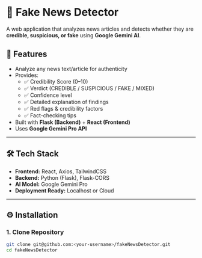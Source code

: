 # 📰 Fake News Detector

A web application that analyzes news articles and detects whether they are **credible, suspicious, or fake** using **Google Gemini AI**.  

## 🚀 Features
- Analyze any news text/article for authenticity
- Provides:
  - ✅ Credibility Score (0–10)  
  - ✅ Verdict (CREDIBLE / SUSPICIOUS / FAKE / MIXED)  
  - ✅ Confidence level  
  - ✅ Detailed explanation of findings  
  - ✅ Red flags & credibility factors  
  - ✅ Fact-checking tips
- Built with **Flask (Backend)** + **React (Frontend)**
- Uses **Google Gemini Pro API**

---

## 🛠️ Tech Stack
- **Frontend:** React, Axios, TailwindCSS  
- **Backend:** Python (Flask), Flask-CORS  
- **AI Model:** Google Gemini Pro  
- **Deployment Ready:** Localhost or Cloud

---

## ⚙️ Installation

### 1. Clone Repository
```bash
git clone git@github.com:<your-username>/fakeNewsDetector.git
cd fakeNewsDetector
